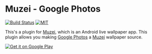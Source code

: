 # Muzei - Google Photos

[![Build Status][ci-badge]][ci-link]
[![MIT][license-badge]][license]

This's a plugin for [Muzei], which is an Android live wallpaper app. This plugin allows you making [Google Photos] a [Muzei] wallpaper source.

[![Get it on Google Play][play-badge]][play-link]


[ci-badge]: https://api.cirrus-ci.com/github/xinthink/muzei-photos.svg
[ci-link]: https://cirrus-ci.com/github/xinthink/muzei-photos
[license-badge]: https://img.shields.io/dub/l/vibe-d.svg
[license]: https://raw.githubusercontent.com/xinthink/muzei-photos/master/LICENSE
[play-badge]: https://play.google.com/intl/en_us/badges/images/generic/en_badge_web_generic.png
[play-link]: https://play.google.com/store/apps/details?id=com.xinthink.muzei.photos&pcampaignid=github
[Google Photos]: https://www.google.com/photos/about/
[Muzei]: http://muzei.co/
